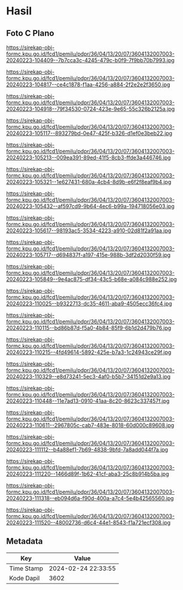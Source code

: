 # Hasil

## Foto C Plano

https://sirekap-obj-formc.kpu.go.id/fcd1/pemilu/pdpr/36/04/13/20/07/3604132007003-20240223-104409--7b7cca3c-4245-479c-b0f9-7f9bb70b7993.jpg

https://sirekap-obj-formc.kpu.go.id/fcd1/pemilu/pdpr/36/04/13/20/07/3604132007003-20240223-104817--ce4c1878-f1aa-4256-a884-2f2e2e2f3650.jpg

https://sirekap-obj-formc.kpu.go.id/fcd1/pemilu/pdpr/36/04/13/20/07/3604132007003-20240223-104918--79f34530-0724-423e-9e65-55c326b2125a.jpg

https://sirekap-obj-formc.kpu.go.id/fcd1/pemilu/pdpr/36/04/13/20/07/3604132007003-20240223-105117--893279bd-0e47-425f-b326-d1ef0e3beb22.jpg

https://sirekap-obj-formc.kpu.go.id/fcd1/pemilu/pdpr/36/04/13/20/07/3604132007003-20240223-105213--009ea391-89ed-41f5-8cb3-ffde3a446746.jpg

https://sirekap-obj-formc.kpu.go.id/fcd1/pemilu/pdpr/36/04/13/20/07/3604132007003-20240223-105321--1e627431-680a-4cb4-8d9b-e6f2f8eaf9b4.jpg

https://sirekap-obj-formc.kpu.go.id/fcd1/pemilu/pdpr/36/04/13/20/07/3604132007003-20240223-105432--af597cd9-9b64-4ec6-b99a-194718056e03.jpg

https://sirekap-obj-formc.kpu.go.id/fcd1/pemilu/pdpr/36/04/13/20/07/3604132007003-20240223-105617--98193ac5-3534-4223-a910-02d81f2a91aa.jpg

https://sirekap-obj-formc.kpu.go.id/fcd1/pemilu/pdpr/36/04/13/20/07/3604132007003-20240223-105717--d694837f-a197-415e-988b-3df2d2030f59.jpg

https://sirekap-obj-formc.kpu.go.id/fcd1/pemilu/pdpr/36/04/13/20/07/3604132007003-20240223-105849--9e4ac875-df34-43c5-b68e-a084c988e252.jpg

https://sirekap-obj-formc.kpu.go.id/fcd1/pemilu/pdpr/36/04/13/20/07/3604132007003-20240223-110025--b9322713-dc35-4611-aba9-4505ecc36fc4.jpg

https://sirekap-obj-formc.kpu.go.id/fcd1/pemilu/pdpr/36/04/13/20/07/3604132007003-20240223-110115--bd86b87d-f5a0-4b84-85f9-6b1d2d479b76.jpg

https://sirekap-obj-formc.kpu.go.id/fcd1/pemilu/pdpr/36/04/13/20/07/3604132007003-20240223-110215--4fd49614-5892-425e-b7a3-1c24943ce29f.jpg

https://sirekap-obj-formc.kpu.go.id/fcd1/pemilu/pdpr/36/04/13/20/07/3604132007003-20240223-110329--e8d73241-5ec3-4af0-b5b7-34151d2e9a13.jpg

https://sirekap-obj-formc.kpu.go.id/fcd1/pemilu/pdpr/36/04/13/20/07/3604132007003-20240223-110448--11e7ad13-0910-41aa-8c20-8623c337457f.jpg

https://sirekap-obj-formc.kpu.go.id/fcd1/pemilu/pdpr/36/04/13/20/07/3604132007003-20240223-110611--2967805c-cab7-483e-8018-60d000c89608.jpg

https://sirekap-obj-formc.kpu.go.id/fcd1/pemilu/pdpr/36/04/13/20/07/3604132007003-20240223-111112--b4a88ef1-7b69-4838-9bfd-7a8add044f7a.jpg

https://sirekap-obj-formc.kpu.go.id/fcd1/pemilu/pdpr/36/04/13/20/07/3604132007003-20240223-111220--1466d89f-1b62-41cf-aba3-25c8b914b5ba.jpg

https://sirekap-obj-formc.kpu.go.id/fcd1/pemilu/pdpr/36/04/13/20/07/3604132007003-20240223-111318--eb094d6a-f90d-400a-a7c4-5e4b42565560.jpg

https://sirekap-obj-formc.kpu.go.id/fcd1/pemilu/pdpr/36/04/13/20/07/3604132007003-20240223-111520--48002736-d6c4-44e1-8543-f1a721ecf308.jpg


## Metadata

| Key        | Value               |
| ---------- | ------------------- |
| Time Stamp | 2024-02-24 22:33:55 |
| Kode Dapil | 3602                |



